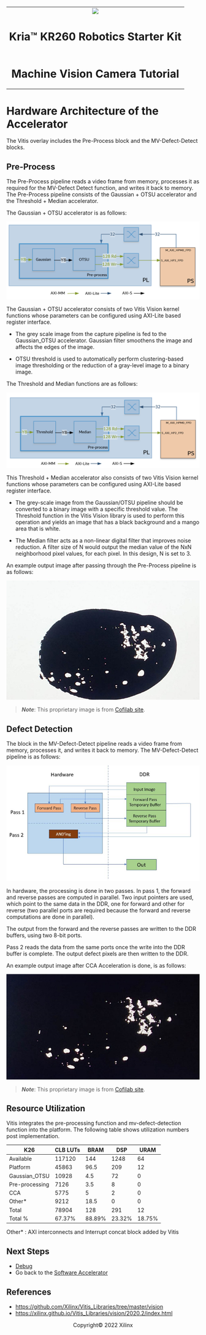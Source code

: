 <table>
 <tr>
   <td align="center"><img src="https://www.xilinx.com/content/dam/xilinx/imgs/press/media-kits/corporate/xilinx-logo.png" width="30%"/><h1>Kria&trade; KR260 Robotics Starter Kit</h1>
   </td>
 </tr>
 <tr>
 <td align="center"><h1>Machine Vision Camera Tutorial</h1>
 
 </td>
 </tr>
</table>

# Hardware Architecture of the Accelerator

The Vitis overlay includes the Pre-Process block and the MV-Defect-Detect blocks.

## Pre-Process

The Pre-Process pipeline reads a video frame from memory, processes it as required for the MV-Defect Detect function, and writes it back to memory. The Pre-Process pipeline consists of the Gaussian + OTSU accelerator
and the Threshold + Median accelerator.

The Gaussian + OTSU accelerator is as follows:

![Gaussian_OTSU Pipeline Hardware Accelerator](media/gaussian-otsu-pipeline-hardware-accel.png)

The Gaussian + OTSU accelerator consists of two Vitis Vision kernel functions whose parameters can be configured using AXI-Lite based register interface.  

* The grey scale image from the capture pipeline is fed to the Gaussian_OTSU accelerator. Gaussian filter smoothens the image and affects the edges of the image. 

* OTSU threshold is used to automatically perform clustering-based image thresholding or the reduction of a gray-level image to a binary image.

The Threshold and Median functions are as follows:

![Threshold_Median Pipeline Hardware Accelerator](media/threshold-median-pipeline-hardware-accel.png)

This Threshold + Median accelerator also consists of two Vitis Vision kernel functions whose parameters can be configured using AXI-Lite based register interface. 

* The grey-scale image from the Gaussian/OTSU pipeline should be converted to a binary image with a specific threshold value. The Threshold function in the Vitis Vision library is used to perform this operation and yields an image that has a black background and a mango area that is white.

* The Median filter acts as a non-linear digital filter that improves noise reduction. A filter size of N would output the median value of the NxN neighborhood pixel values, for each pixel. In this design, N is set to 3.

An example output image after passing through the Pre-Process pipeline is as follows:

![Pre-Process Pipeline Hardware Accelerator Example](media/pre-process-pipeline-hardware-accel-example.png)

> ***Note***: This proprietary image is from [Cofilab site](http://www.cofilab.com/wp-content/downloads/DB_Mango.rar).

## Defect Detection

The block in the MV-Defect-Detect pipeline reads a video frame from memory, processes it, and writes it back to memory. The MV-Defect-Detect pipeline is as follows:

![Passes and Computations](media/defect-detection-computations.png)

In hardware, the processing is done in two passes. In pass 1, the forward and reverse passes are computed in parallel. 
Two input pointers are used, which point to the same data in the DDR, one for forward and other for reverse (two parallel ports are required because the forward and reverse computations are done in parallel). 

The output from the forward and the reverse passes are written to the DDR buffers, using two 8-bit ports. 

Pass 2 reads the data from the same ports once the write into the DDR buffer is complete.  The output defect pixels are then written to the DDR.

An example output image after CCA Acceleration is done, is as follows:

![Defect Detection Pipeline Hardware Accelerator Example](media/defect-detection-pipeline-hardware-accel-example.png)

> ***Note***: This proprietary image is from [Cofilab site](http://www.cofilab.com/wp-content/downloads/DB_Mango.rar).

## Resource Utilization

Vitis integrates the pre-processing function and mv-defect-detection function into the platform. The following table shows utilization numbers post implementation.

|K26|CLB LUTs|BRAM|DSP|URAM|
|----|----|---|----|--|
|Available|117120|144|1248|64|
|Platform|45863|96.5|209|12|
|Gaussian_OTSU|10928|4.5|72|0|
|Pre-processing|7126|3.5|8|0|
|CCA|5775|5|2|0|
|Other*|9212|18.5|0|0|
|Total|78904|128|291|12|
|Total %|67.37%|88.89%|23.32%|18.75%|  

Other* : AXI interconnects and Interrupt concat block added by Vitis
<br />

## Next Steps

* [Debug](debug.md)
* Go back to the [Software Accelerator](sw_arch_accel_dd.md)

## References

* https://github.com/Xilinx/Vitis_Libraries/tree/master/vision
* https://xilinx.github.io/Vitis_Libraries/vision/2020.2/index.html


<!---

Licensed under the Apache License, Version 2.0 (the "License"); you may not use this file except in compliance with the License.

You may obtain a copy of the License at
[http://www.apache.org/licenses/LICENSE-2.0](http://www.apache.org/licenses/LICENSE-2.0)


Unless required by applicable law or agreed to in writing, software distributed under the License is distributed on an "AS IS" BASIS, WITHOUT WARRANTIES OR CONDITIONS OF ANY KIND, either express or implied. See the License for the specific language governing permissions and limitations under the License.

-->

<p align="center">Copyright&copy; 2022 Xilinx</p>